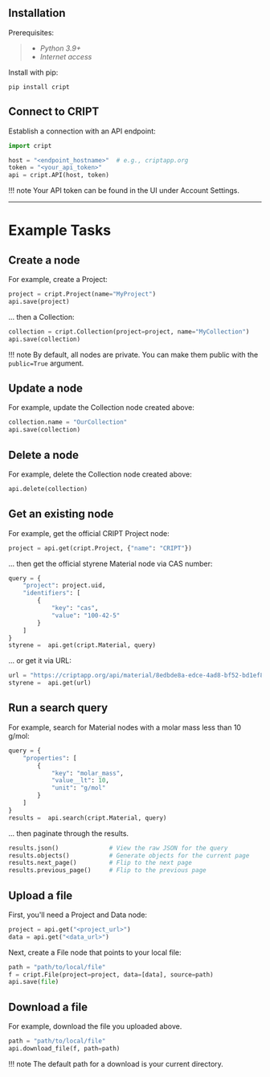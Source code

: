 ## Installation

Prerequisites:
> - *Python 3.9+*
> - *Internet access*

Install with pip:
```
pip install cript
```

## Connect to CRIPT

Establish a connection with an API endpoint:
``` py
import cript

host = "<endpoint_hostname>"  # e.g., criptapp.org
token = "<your_api_token>"
api = cript.API(host, token)
```
!!! note
    Your API token can be found in the UI under Account Settings.

---

# Example Tasks

## Create a node
For example, create a Project:
``` py
project = cript.Project(name="MyProject")
api.save(project)
```
... then a Collection:
``` py
collection = cript.Collection(project=project, name="MyCollection")
api.save(collection)
```
!!! note
    By default, all nodes are private. You can make them public with the `public=True` argument.

## Update a node
For example, update the Collection node created above:
``` py
collection.name = "OurCollection"
api.save(collection)
```

## Delete a node
For example, delete the Collection node created above:
``` py
api.delete(collection)
```

## Get an existing node
For example, get the official CRIPT Project node:
``` py
project = api.get(cript.Project, {"name": "CRIPT"})
```
... then get the official styrene Material node via CAS number:
``` py
query = {
    "project": project.uid,
    "identifiers": [
        {
            "key": "cas",
            "value": "100-42-5"
        }
    ]
}
styrene =  api.get(cript.Material, query)
```
... or get it via URL:
``` py
url = "https://criptapp.org/api/material/8edbde8a-edce-4ad8-bf52-bd1ef81ba399/"
styrene =  api.get(url)
```


## Run a search query
For example, search for Material nodes with a molar mass less than 10 g/mol:
``` py
query = {
    "properties": [
        {
            "key": "molar_mass",
            "value__lt": 10,
            "unit": "g/mol"
        }
    ]
}
results =  api.search(cript.Material, query)
```

... then paginate through the results.
``` py
results.json()              # View the raw JSON for the query
results.objects()           # Generate objects for the current page
results.next_page()         # Flip to the next page
results.previous_page()     # Flip to the previous page
```

## Upload a file
First, you'll need a Project and Data node:
``` py
project = api.get("<project_url>")
data = api.get("<data_url>")
```
Next, create a File node that points to your local file:
``` py
path = "path/to/local/file"
f = cript.File(project=project, data=[data], source=path)
api.save(file)
```

## Download a file
For example, download the file you uploaded above.
``` py
path = "path/to/local/file"
api.download_file(f, path=path)
```
!!! note
    The default path for a download is your current directory.
